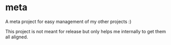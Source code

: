 meta
====

A meta project for easy management of my other projects :)

This project is not meant for release but only helps me internally to get them all aligned.
